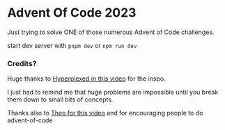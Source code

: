 # Advent Of Code 2023

Just trying to solve ONE of those numerous Advent of Code challenges.

start dev server with `pnpm dev` or `npm run dev`

### Credits?

Huge thanks to [Hyperplexed in this video](https://youtu.be/G9207EJySaA?si=aM-FxiBY6gzv_z4X) for the inspo.

I just had to remind me that huge problems are impossible until you break them down to small bits of concepts.

Thanks also to [Theo for this video](https://youtu.be/ddLbE9aGHno?si=YDxlVDK0rOeTU_XK) and for encouraging people to do advent-of-code
